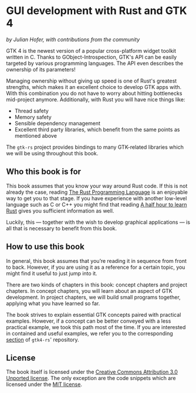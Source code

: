 # GUI development with Rust and GTK 4
*by Julian Hofer, with contributions from the community*

GTK 4 is the newest version of a popular cross-platform widget toolkit written in C.
Thanks to GObject-Introspection, GTK's API can be easily targeted by various programming languages.
The API even describes the ownership of its parameters!

Managing ownership without giving up speed is one of Rust's greatest strengths, which makes it an excellent choice to develop GTK apps with.
With this combination you do not have to worry about hitting bottlenecks mid-project anymore.
Additionally, with Rust you will have nice things like:
 - Thread safety
 - Memory safety
 - Sensible dependency management
 - Excellent third party libraries, which benefit from the same points as mentioned above

The `gtk-rs` project provides bindings to many GTK-related libraries which we will be using throughout this book.


## Who this book is for

This book assumes that you know your way around Rust code.
If this is not already the case, reading [The Rust Programming Language](https://doc.rust-lang.org/stable/book/) is an enjoyable way to get you to that stage.
If you have experience with another low-level language such as C or C++ you
might find that reading [A half hour to learn Rust](https://fasterthanli.me/articles/a-half-hour-to-learn-rust) gives you sufficient information as well.

Luckily, this — together with the wish to develop graphical applications — is all that is necessary to benefit from this book. 


## How to use this book

In general, this book assumes that you’re reading it in sequence from front to
back. However, if you are using it as a reference for a certain topic,
you might find it useful to just jump into it.

There are two kinds of chapters in this book: concept chapters and project
chapters.
In concept chapters, you will learn about an aspect of GTK development.
In project chapters, we will build small programs together, applying what you have learned so far.

The book strives to explain essential GTK concepts paired with practical examples.
However, if a concept can be better conveyed with a less practical example, we took this path most of the time.
If you are interested in contained and useful examples, we refer you to the corresponding [section](https://github.com/gtk-rs/gtk4-rs/tree/master/examples) of `gtk4-rs`' repository.

## License

The book itself is licensed under the [Creative Commons Attribution 3.0 Unported license](https://creativecommons.org/licenses/by/3.0/).
The only exception are the code snippets which are licensed under the [MIT license](https://gitlab.gnome.org/Hofer-Julian/gtk-rs-book/-/blob/main/LICENSE).
